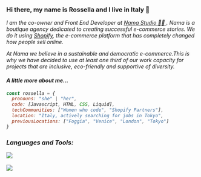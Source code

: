### Hi there, my name is Rossella and I live in Italy 👋

<p><em>I am the co-owner and Front End Developer at <a target="_blank" href="https://namastudio.it/en/">Nama Studio 👩‍💻 </a>. Nama is a boutique agency dedicated to creating successful e-commerce stories. We do it using <a href="https://www.shopify.com/" target="_blank">Shopify</a>, the e-commerce platform that has completely changed how people sell online.</p>
<p>At Nama we believe in a sustainable and democratic e-commerce.This is why we have decided to use at least one third of our work capacity for projects that are inclusive, eco-friendly and supportive of diversity.</p>

<h4>A little more about me... </h4>

```javascript
const rossella = {
  pronouns: "she" | "her",
  code: [Javascript, HTML, CSS, Liquid],
  techCommunities: ["Women who code", "Shopify Partners"],
  location: "Italy, actively searching for jobs in Tokyo",
  previousLocations: ["Foggia", "Venice", "London", "Tokyo"]
}
```

### Languages and Tools:

<img src="https://github-readme-stats.vercel.app/api/top-langs?username=RossellaFer&layout=compact"/>

<br />
<br />

<img src="https://github-readme-streak-stats.herokuapp.com/?user=RossellaFer"/>
